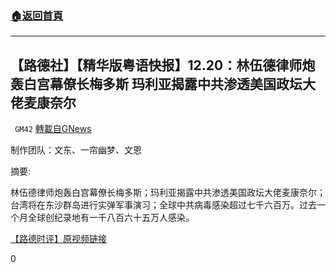 ###  [:house:返回首頁](https://github.com/ourhimalayas/txt)
---

## 【路德社】【精华版粤语快报】12.20：林伍德律师炮轰白宫幕僚长梅多斯 玛利亚揭露中共渗透美国政坛大佬麦康奈尔
` GM42` [轉載自GNews](https://gnews.org/zh-hans/673260/)

制作团队：文东、一帘幽梦、文恩



摘要:

林伍德律师炮轰白宫幕僚长梅多斯；玛利亚揭露中共渗透美国政坛大佬麦康奈尔；台湾将在东沙群岛进行实弹军事演习；全球中共病毒感染超过七千六百万。过去一个月全球创纪录地有一千八百六十五万人感染。

[【路德时评】原视频链接](https://youtu.be/WNkA5-0YNts)

0

